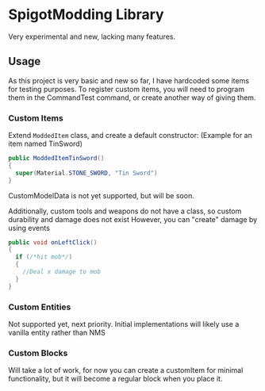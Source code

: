 # SpigotModding Library
Very experimental and new, lacking many features.
## Usage
As this project is very basic and new so far, I have hardcoded some items for testing purposes.
To register custom items, you will need to program them in the CommandTest command, or create another way of giving them.

### Custom Items
Extend `ModdedItem` class, and create a default constructor:
(Example for an item named TinSword)
```java
public ModdedItemTinSword()
{
  super(Material.STONE_SWORD, "Tin Sword")
}
```
CustomModelData is not yet supported, but will be soon.

Additionally, custom tools and weapons do not have a class, so custom durability and damage does not exist
However, you can "create" damage by using events
```java
public void onLeftClick()
{
  if (/*hit mob*/)
  {
    //Deal x damage to mob
  }
}
```
### Custom Entities
Not supported yet, next priority. Initial implementations will likely use a vanilla entity rather than NMS
### Custom Blocks
Will take a lot of work, for now you can create a customItem for minimal functionality, but it will become a regular block when you place it.
